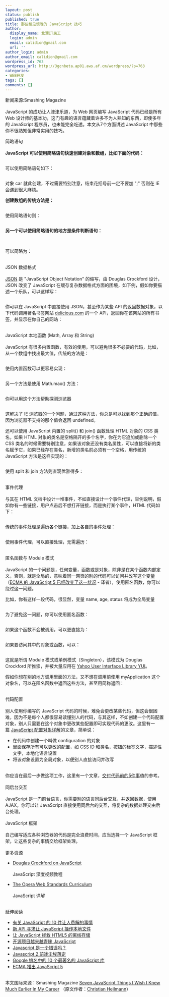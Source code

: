 ```yaml
---
layout: post
status: publish
published: true
title: 那些相见恨晚的 JavaScript 技巧
author:
  display_name: 北漂IT民工
  login: admin
  email: calidion@gmail.com
  url: ''
author_login: admin
author_email: calidion@gmail.com
wordpress_id: 763
wordpress_url: http://3gcnbeta.ap01.aws.af.cm/wordpress/?p=763
categories:
- WEB开发
tags: []
comments: []
---
```

<p>新闻来源:Smashing Magazine<br /><br />
JavaScript 的成功让人津津乐道，为 Web 网页编写 JavaScript 代码已经是所有 Web 设计师的基本功，这门有趣的语言蕴藏着许多不为人熟知的东西，即使多年的 JavaScript 程序员，也未能完全吃透。本文从7个方面讲述 JavaScript 中那些你不很熟知但非常实用的技巧。</p></p>
<p>简略语句<br /><br />
<strong>JavaScript 可以使用简略语句快速创建对象和数组，比如下面的代码：</strong></p></p>
<p><img src="http://www.comsharp.com/Writable/Resource/_Random_/2010-04-24/p1.gif" alt="" /></p></p>
<p>可以使用简略语句如下：</p></p>
<p><img src="http://www.comsharp.com/Writable/Resource/_Random_/2010-04-24/p2.gif" alt="" /></p></p>
<p>对象 car 就此创建，不过需要特别注意，结束花括号前一定不要加 ";" 否则在 IE 会遇到很大麻烦。</p></p>
<p><strong>创建数组的传统方法是：</strong></p></p>
<p><img src="http://www.comsharp.com/Writable/Resource/_Random_/2010-04-24/p3.gif" alt="" /></p></p>
<p>使用简略语句则：</p></p>
<p><img src="http://www.comsharp.com/Writable/Resource/_Random_/2010-04-24/p4.gif" alt="" /></p></p>
<p><strong>另一个可以使用简略语句的地方是条件判断语句：</strong></p></p>
<p><strong><img src="http://www.comsharp.com/Writable/Resource/_Random_/2010-04-24/p5.gif" alt="" /><br /><br />
</strong></p></p>
<p>可以简略为：</p></p>
<p><img src="http://www.comsharp.com/Writable/Resource/_Random_/2010-04-24/p6.gif" alt="" /><br /><br />
JSON 数据格式<br /><br />
<a href="http://json.org/">JSON</a> 是 "JavaScript Object Notation" 的缩写，由 Douglas Crockford 设计，JSON 改变了 JavaScript 在缓存复杂数据格式方面的困境，如下例，假如你要描述一个乐队，可以这样写：</p></p>
<p><img src="http://www.comsharp.com/Writable/Resource/_Random_/2010-04-24/p8.gif" alt="" /></p></p>
<p>你可以在 JavaScript 中直接使用 JSON，甚至作为某些 API 的返回数据对象，以下代码调用著名书签网站&nbsp;<a href="http://delicious.com/">delicious.com</a> 的一个 API，返回你在该网站的所有书签，并显示在你自己的网站：</p></p>
<p><img src="http://www.comsharp.com/Writable/Resource/_Random_/2010-04-24/p9.gif" alt="" /><br /><br />
JavaScript 本地函数 (Math, Array 和 String)<br /><br />
JavaScript 有很多内置函数，有效的使用，可以避免很多不必要的代码，比如，从一个数组中找出最大值，传统的方法是：</p></p>
<p><img src="http://www.comsharp.com/Writable/Resource/_Random_/2010-04-24/p10.gif" alt="" /></p></p>
<p>使用内置函数可以更容易实现：</p></p>
<p><img src="http://www.comsharp.com/Writable/Resource/_Random_/2010-04-24/p11.gif" alt="" /></p></p>
<p>另一个方法是使用 Math.max() 方法：</p></p>
<p><img src="http://www.comsharp.com/Writable/Resource/_Random_/2010-04-24/p12.gif" alt="" /></p></p>
<p>你可以用这个方法帮助探测浏览器</p></p>
<p><img src="http://www.comsharp.com/Writable/Resource/_Random_/2010-04-24/p13.gif" alt="" /></p></p>
<p>这解决了 IE 浏览器的一个问题，通过这种方法，你总是可以找到那个正确的值，因为浏览器不支持的那个值会返回 undefined。</p></p>
<p>还可以使用 JavaScript 内置的 split() 和 join() 函数处理 HTML 对象的 CSS 类名，如果 HTML 对象的类名是空格隔开的多个名字，你在为它追加或删除一个 CSS 类名的时候需要特别注意，如果该对象还没有类名属性，可以直接将新的类名赋予它，如果已经存在类名，新增的类名前必须有一个空格，用传统的 JavaScript 方法是这样实现的：</p></p>
<p><img src="http://www.comsharp.com/Writable/Resource/_Random_/2010-04-24/p14.gif" alt="" /></p></p>
<p>使用 split 和 join 方法则直观优雅得多：</p></p>
<p><img src="http://www.comsharp.com/Writable/Resource/_Random_/2010-04-24/p15.gif" alt="" /><br /><br />
事件代理<br /><br />
与其在 HTML 文档中设计一堆事件，不如直接设计一个事件代理，举例说明，假如你有一些链接，用户点击后不想打开链接，而是执行某个事件，HTML 代码如下：</p></p>
<p><img src="http://www.comsharp.com/Writable/Resource/_Random_/2010-04-24/p16.gif" alt="" /></p></p>
<p>传统的事件处理是遍历各个链接，加上各自的事件处理：</p></p>
<p><img src="http://www.comsharp.com/Writable/Resource/_Random_/2010-04-24/p17.gif" alt="" /></p></p>
<p>使用事件代理，可以直接处理，无需遍历：</p></p>
<p><img src="http://www.comsharp.com/Writable/Resource/_Random_/2010-04-24/p18.gif" alt="" /><br /><br />
匿名函数与 Module 模式<br /><br />
JavaScript 的一个问题是，任何变量，函数或是对象，除非是在某个函数内部定义，否则，就是全局的，意味着同一网页的别的代码可以访问并改写这个变量（<a href="http://www.comsharp.com/GetKnowledge/zh-CN/It_News_K875.aspx">ECMA 的 JavaScript 5 已经改变了这一状况</a> - 译者），使用匿名函数，你可以绕过这一问题。</p></p>
<p>比如，你有这样一段代码，很显然，变量 name, age, status 将成为全局变量</p></p>
<p><img src="http://www.comsharp.com/Writable/Resource/_Random_/2010-04-24/p19.gif" alt="" /></p></p>
<p>为了避免这一问题，你可以使用匿名函数：</p></p>
<p><img src="http://www.comsharp.com/Writable/Resource/_Random_/2010-04-24/p20.gif" alt="" /></p></p>
<p>如果这个函数不会被调用，可以更直接为：</p></p>
<p><img src="http://www.comsharp.com/Writable/Resource/_Random_/2010-04-24/p21.gif" alt="" /></p></p>
<p>如果要访问其中的对象或函数，可以：</p></p>
<p><img src="http://www.comsharp.com/Writable/Resource/_Random_/2010-04-24/p22.gif" alt="" /></p></p>
<p>这就是所谓 Module 模式或单例模式（Singleton），该模式为 Douglas Crockford 所推崇，并被大量应用在&nbsp;<a href="http://developer.yahoo.com/yui">Yahoo User Interface Library YUI</a>。</p></p>
<p>假如你想在别的地方调用里面的方法，又不想在调用前使用 myApplication 这个对象名，可以在匿名函数中返回这些方法，甚至用简称返回：</p></p>
<p><img src="http://www.comsharp.com/Writable/Resource/_Random_/2010-04-24/p23.gif" alt="" /><br /><br />
代码配置<br /><br />
别人使用你编写的 JavaScript 代码的时候，难免会更改某些代码，但这会很困难，因为不是每个人都很容易读懂别人的代码，与其这样，不如创建一个代码配置对象，别人只需要在这个对象中更改某些配置即可实现代码的更改。这里有一篇&nbsp;<a href="http://www.wait-till-i.com/2008/05/23/script-configuration/">JavaScript 配置对象详解</a>的文章，简单说：</p></p>
<ul>
<li>在代码中创建一个叫做 configuration 的对象</li>
<li>里面保存所有可以更改的配置，如 CSS ID 和类名，按钮的标签文字，描述性文字，本地化语言设置</li>
<li>将该对象设置为全局对象，以便别人直接访问并改写</li><br />
</ul></p>
<p>你应当在最后一步做这项工作，这里有一个文章，<a href="http://www.wait-till-i.com/2008/02/07/five-things-to-do-to-a-script-before-handing-it-over-to-the-next-developer/">交付代码前的5件事</a>值的参考。<br /><br />
同后台交互<br /><br />
JavaScript 是一门前台语言，你需要别的语言同后台交互，并返回数据，使用 AJAX，你可以让 JavaScript 直接使用同后台的交互，将复杂的数据处理交由后台处理。<br /><br />
JavaScript 框架<br /><br />
自己编写适应各种浏览器的代码是完全浪费时间，应当选择一个 JavaScript 框架，让这些复杂的事情交给框架处理。<br /><br />
更多资源</p></p>
<ul>
<li><a href="http://yuiblog.com/crockford/">Douglas Crockford on JavaScript</a><br /><br />
JavaScript 深度视频教程</li></p>
<li><a href="http://dev.opera.com/articles/wsc/">The Opera Web Standards Curriculum</a><br /><br />
JavaScript 详解</li><br />
</ul></p>
<p>延伸阅读</p></p>
<ul>
<li><a href="http://www.comsharp.com/GetKnowledge/zh-CN/It_News_K902.aspx">有关 JavaScript 的 10 件让人费解的事情</a></li>
<li><a href="http://www.comsharp.com/GetKnowledge/zh-CN/It_News_K869.aspx">新 API 寻求让 JavaScript 操作本地文件</a></li>
<li><a href="http://www.comsharp.com/GetKnowledge/zh-CN/TeamBlogTimothyPage_K804.aspx">让 JavaScript 拯救 HTML5 的离线存储</a></li>
<li><a href="http://www.comsharp.com/GetKnowledge/zh-CN/It_News_K833.aspx">开源项目越来越青睐 JavaScript</a></li>
<li><a href="http://www.comsharp.com/GetKnowledge/zh-CN/TeamBlogTimothyPage_K474.aspx">Javascript 是一个错误吗？</a></li>
<li><a href="http://www.comsharp.com/GetKnowledge/zh-CN/It_News_K463.aspx">Javascript 2 前途尘埃落定</a></li>
<li><a href="http://www.comsharp.com/GetKnowledge/zh-CN/CMS_K866.aspx">Google 排名中的 10 个最著名的 JavaScript 库</a></li>
<li><a href="http://www.comsharp.com/GetKnowledge/zh-CN/It_News_K875.aspx">ECMA 推出 JavaScript 5</a></li><br />
</ul></p>
<p>本文国际来源：Smashing Magazine&nbsp;<a href="http://www.smashingmagazine.com/2010/04/20/seven-javascript-things-i-wish-i-knew-much-earlier-in-my-career/">Seven JavaScript Things I Wish I Knew Much Earlier In My Career</a> （原文作者：<a href="http://www.smashingmagazine.com/author/christian-heilmann/">Christian Heilmann</a>）</p></p>
